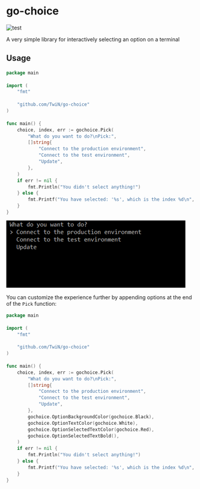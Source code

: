 # go-choice
![test](https://github.com/TwiN/go-choice/workflows/test/badge.svg?branch=master)

A very simple library for interactively selecting an option on a terminal 


## Usage

```go
package main

import (
    "fmt"

    "github.com/TwiN/go-choice"
)

func main() {
    choice, index, err := gochoice.Pick(
        "What do you want to do?\nPick:",
        []string{
            "Connect to the production environment",
            "Connect to the test environment",
            "Update",
        },
    )
    if err != nil {
        fmt.Println("You didn't select anything!")
    } else {
        fmt.Printf("You have selected: '%s', which is the index %d\n", choice, index)
    }
}
```

![example](assets/example.gif)

You can customize the experience further by appending options at the end of the `Pick` function:

```go
package main

import (
    "fmt"

    "github.com/TwiN/go-choice"
)

func main() {
    choice, index, err := gochoice.Pick(
        "What do you want to do?\nPick:",
        []string{
            "Connect to the production environment",
            "Connect to the test environment",
            "Update",
        },
        gochoice.OptionBackgroundColor(gochoice.Black), 
        gochoice.OptionTextColor(gochoice.White),
        gochoice.OptionSelectedTextColor(gochoice.Red),
        gochoice.OptionSelectedTextBold(),
    )
    if err != nil {
        fmt.Println("You didn't select anything!")
    } else {
        fmt.Printf("You have selected: '%s', which is the index %d\n", choice, index)
    }
}
```

